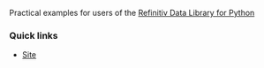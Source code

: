 Practical examples for users of the [Refinitiv Data Library for Python](https://pypi.org/project/refinitiv-data/)

### Quick links

* [Site](https://palewi.re/docs/refinitiv-data-python-cookbook/)
